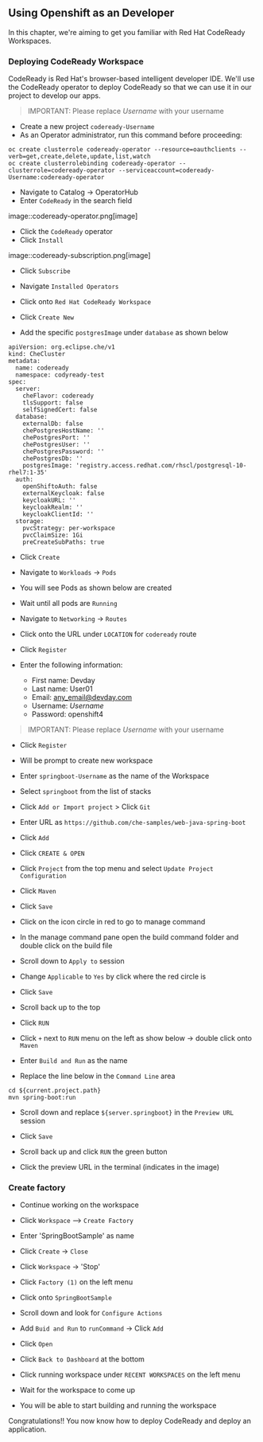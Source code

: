 ## Using Openshift as an Developer

In this chapter, we're aiming to get you familiar with Red Hat CodeReady Workspaces.

### Deploying CodeReady Workspace

CodeReady is Red Hat's browser-based intelligent developer IDE. We'll use the
CodeReady operator to deploy CodeReady so that we can use it in our project
to develop our apps.

> IMPORTANT: Please replace *Username* with your username

- Create a new project `codeready-Username`
- As an Operator administrator, run this command before proceeding:

```
oc create clusterrole codeready-operator --resource=oauthclients --verb=get,create,delete,update,list,watch
oc create clusterrolebinding codeready-operator --clusterrole=codeready-operator --serviceaccount=codeready-Username:codeready-operator
```

- Navigate to Catalog -> OperatorHub
- Enter `CodeReady` in the search field

image::codeready-operator.png[image]

- Click the `CodeReady` operator
- Click `Install`

image::codeready-subscription.png[image]

- Click `Subscribe`

- Navigate `Installed Operators`

- Click onto `Red Hat CodeReady Workspace`

- Click `Create New`

- Add the specific `postgresImage` under `database` as shown below

```
apiVersion: org.eclipse.che/v1
kind: CheCluster
metadata:
  name: codeready
  namespace: codyready-test
spec:
  server:
    cheFlavor: codeready
    tlsSupport: false
    selfSignedCert: false
  database:
    externalDb: false
    chePostgresHostName: ''
    chePostgresPort: ''
    chePostgresUser: ''
    chePostgresPassword: ''
    chePostgresDb: ''
    postgresImage: 'registry.access.redhat.com/rhscl/postgresql-10-rhel7:1-35'
  auth:
    openShiftoAuth: false
    externalKeycloak: false
    keycloakURL: ''
    keycloakRealm: ''
    keycloakClientId: ''
  storage:
    pvcStrategy: per-workspace
    pvcClaimSize: 1Gi
    preCreateSubPaths: true
```

- Click `Create`

- Navigate to `Workloads` -> `Pods`

- You will see Pods as shown below are created

- Wait until all pods are `Running`

- Navigate to `Networking` -> `Routes`

- Click onto the URL under `LOCATION` for `codeready` route

- Click `Register`

- Enter the following information:

  * First name: Devday
  * Last name: User01
  * Email: any_email@devday.com
  * Username: *Username*
  * Password: openshift4

> IMPORTANT: Please replace *Username* with your username

- Click `Register`

- Will be prompt to create new workspace

- Enter `springboot-Username` as the name of the Workspace

- Select `springboot` from the list of stacks

- Click `Add or Import project` > Click `Git`

- Enter URL as `https://github.com/che-samples/web-java-spring-boot`

- Click `Add`

- Click `CREATE & OPEN`

- Click `Project` from the top menu and select `Update Project Configuration`

- Click `Maven`

- Click `Save`

- Click on the icon circle in red to go to manage command

- In the manage command pane open the build command folder and double click on the build file

- Scroll down to `Apply to` session

- Change `Applicable` to `Yes` by click where the red circle is

- Click `Save`

- Scroll back up to the top

- Click `RUN`

- Click `+` next to `RUN` menu on the left as show below -> double click onto `Maven`

- Enter `Build and Run` as the name

- Replace the line below in the `Command Line` area

```
cd ${current.project.path}
mvn spring-boot:run
```

- Scroll down and replace `${server.springboot}` in the `Preview URL` session

- Click `Save`

- Scroll back up and click `RUN` the green button

- Click the preview URL in the terminal (indicates in the image)

### Create factory

- Continue working on the workspace

- Click `Workspace` --> `Create Factory`

- Enter 'SpringBootSample' as name

- Click `Create` -> `Close`

- Click `Workspace` -> 'Stop'

- Click `Factory (1)` on the left menu

- Click onto `SpringBootSample`

- Scroll down and look for `Configure Actions`

- Add `Buid and Run` to `runCommand` -> Click `Add`

- Click `Open`

- Click `Back to Dashboard` at the bottom

- Click running workspace under `RECENT WORKSPACES` on the left menu

- Wait for the workspace to come up

- You will be able to start building and running the workspace

Congratulations!! You now know how to deploy CodeReady and deploy an application.